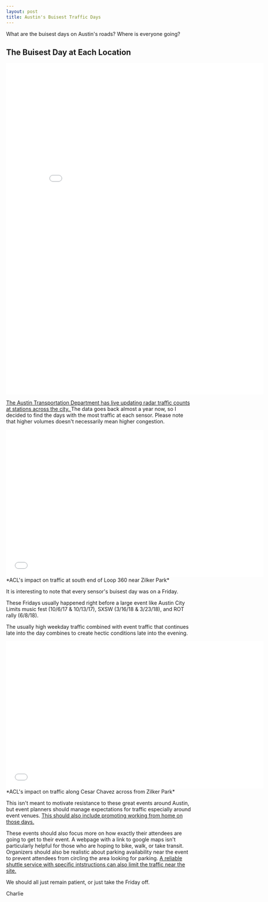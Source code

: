 ```yaml
---
layout: post
title: Austin's Buisest Traffic Days
---
```

What are the buisest days on Austin's roads? Where is everyone going?

## The Buisest Day at Each Location
<iframe width="700" height="900" frameborder="0" scrolling="no" src="//plot.ly/~charlie2343/7.embed"></iframe>


[The Austin Transportation Department has live updating radar traffic counts at stations across the city. 
](https://data.austintexas.gov/Transportation-and-Mobility/Radar-Traffic-Counts/i626-g7ub) The data goes back almost a year now, so I decided to find the days with the most traffic at each sensor. Please note that higher volumes doesn't necessarily mean higher congestion. 


<iframe width="700" height="400" frameborder="0" scrolling="no" src="//plot.ly/~charlie2343/11.embed"></iframe>
*ACL's impact on traffic at south end of Loop 360 near Zilker Park*

It is interesting to note that every sensor's buisest day was on a Friday.

These Fridays usually happened right before a large event like Austin City Limits music fest (10/6/17 & 10/13/17), SXSW (3/16/18 & 3/23/18), and ROT rally (6/8/18).

The usually high weekday traffic combined with event traffic that continues late into the day combines to create hectic conditions late into the evening. 

<iframe width="700" height="400" frameborder="0" scrolling="no" src="//plot.ly/~charlie2343/16.embed"></iframe>
*ACL's impact on traffic along Cesar Chavez across from Zilker Park*

This isn't meant to motivate resistance to these great events around Austin, but event planners should manage expectations for traffic especially around event venues. [This should also include promoting working from home on those days.](https://www.mystatesman.com/news/local/austin-braces-for-epic-traffic-snarls-obama-visits-during-sxsw/Fv5HRkABAfnWjUzby3297N/)

These events should also focus more on how exactly their attendees are going to get to their event. A webpage with a link to google maps isn't particularly helpful for those who are hoping to bike, walk, or take transit. Organizers should also be realistic about parking availability near the event to prevent attendees from circling the area looking for parking. [A reliable shuttle service with specific intstructions can also limit the traffic near the site.](https://www.reddit.com/r/Austin/comments/6jltlk/alright_who_gave_capmetro_photoshop/)

We should all just remain patient, or just take the Friday off. 

Charlie

